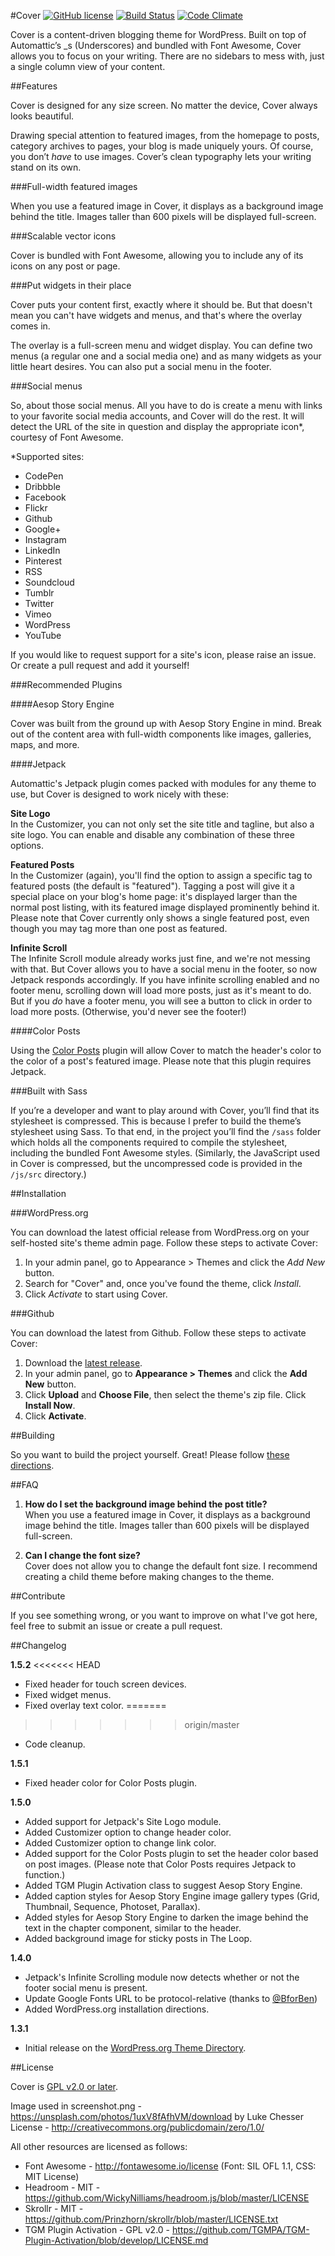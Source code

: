 #Cover
[![GitHub license](https://img.shields.io/badge/license-GPLv2-blue.svg)](https://github.com/peiche/cover/blob/master/LICENSE.txt)
[![Build Status](https://travis-ci.org/peiche/cover.svg?branch=master)](https://travis-ci.org/peiche/cover)
[![Code Climate](https://codeclimate.com/github/peiche/cover/badges/gpa.svg)](https://codeclimate.com/github/peiche/cover)

Cover is a content-driven blogging theme for WordPress. Built on top of Automattic’s _s (Underscores) and bundled with Font Awesome, Cover allows you to focus on your writing. There are no sidebars to mess with, just a single column view of your content.

##Features

Cover is designed for any size screen. No matter the device, Cover always looks beautiful.

Drawing special attention to featured images, from the homepage to posts, category archives to pages, your blog is made uniquely yours. Of course, you don’t _have_ to use images. Cover’s clean typography lets your writing stand on its own.

###Full-width featured images

When you use a featured image in Cover, it displays as a background image behind the title. Images taller than 600 pixels will be displayed full-screen.

###Scalable vector icons

Cover is bundled with Font Awesome, allowing you to include any of its icons on any post or page.

###Put widgets in their place

Cover puts your content first, exactly where it should be. But that doesn't mean you can't have widgets and menus, and that's where the overlay comes in.

The overlay is a full-screen menu and widget display. You can define two menus (a regular one and a social media one) and as many widgets as your little heart desires. You can also put a social menu in the footer.

###Social menus

So, about those social menus. All you have to do is create a menu with links to your favorite social media accounts, and Cover will do the rest. It will detect the URL of the site in question and display the appropriate icon*, courtesy of Font Awesome.

*Supported sites:
- CodePen
- Dribbble
- Facebook
- Flickr
- Github
- Google+
- Instagram
- LinkedIn
- Pinterest
- RSS
- Soundcloud
- Tumblr
- Twitter
- Vimeo
- WordPress
- YouTube

If you would like to request support for a site's icon, please raise an issue. Or create a pull request and add it yourself!

###Recommended Plugins

####Aesop Story Engine

Cover was built from the ground up with Aesop Story Engine in mind. Break out of the content area with full-width components like images, galleries, maps, and more.

####Jetpack

Automattic's Jetpack plugin comes packed with modules for any theme to use, but Cover is designed to work nicely with these:

**Site Logo**  
In the Customizer, you can not only set the site title and tagline, but also a site logo. You can enable and disable any combination of these three options.

**Featured Posts**  
In the Customizer (again), you'll find the option to assign a specific tag to featured posts (the default is "featured"). Tagging a post will give it a special place on your blog's home page: it's displayed larger than the normal post listing, with its featured image displayed prominently behind it. Please note that Cover currently only shows a single featured post, even though you may tag more than one post as featured.

**Infinite Scroll**  
The Infinite Scroll module already works just fine, and we're not messing with that. But Cover allows you to have a social menu in the footer, so now Jetpack responds accordingly. If you have infinite scrolling enabled and no footer menu, scrolling down will load more posts, just as it's meant to do. But if you _do_ have a footer menu, you will see a button to click in order to load more posts. (Otherwise, you'd never see the footer!)

####Color Posts

Using the [Color Posts](https://wordpress.org/plugins/color-posts/) plugin will allow Cover to match the header's color to the color of a post's featured image. Please note that this plugin requires Jetpack.

###Built with Sass

If you’re a developer and want to play around with Cover, you’ll find that its stylesheet is compressed. This is because I prefer to build the theme’s stylesheet using Sass. To that end, in the project you’ll find the `/sass` folder which holds all the components required to compile the stylesheet, including the bundled Font Awesome styles. (Similarly, the JavaScript used in Cover is compressed, but the uncompressed code is provided in the `/js/src` directory.)

##Installation

###WordPress.org

You can download the latest official release from WordPress.org on your self-hosted site's theme admin page. Follow these steps to activate Cover:

1. In your admin panel, go to Appearance > Themes and click the *Add New* button.
2. Search for "Cover" and, once you've found the theme, click *Install*.
3. Click *Activate* to start using Cover.

###Github

You can download the latest from Github. Follow these steps to activate Cover:

1. Download the [latest release](https://github.com/peiche/cover/releases/latest).
2. In your admin panel, go to **Appearance > Themes** and click the **Add New** button.
3. Click **Upload** and **Choose File**, then select the theme's zip file. Click **Install Now**.
4. Click **Activate**.

##Building

So you want to build the project yourself. Great! Please follow [these directions](building.md).

##FAQ

1. **How do I set the background image behind the post title?**  
   When you use a featured image in Cover, it displays as a background image behind the title. Images taller than 600 pixels will be displayed full-screen.

2. **Can I change the font size?**  
   Cover does not allow you to change the default font size. I recommend creating a child theme before making changes to the theme.

##Contribute

If you see something wrong, or you want to improve on what I've got here, feel free to submit an issue or create a pull request.

##Changelog

**1.5.2**
<<<<<<< HEAD
- Fixed header for touch screen devices.
- Fixed widget menus.
- Fixed overlay text color.
=======
>>>>>>> origin/master
- Code cleanup.

**1.5.1**
- Fixed header color for Color Posts plugin.

**1.5.0**
- Added support for Jetpack's Site Logo module.
- Added Customizer option to change header color.
- Added Customizer option to change link color.
- Added support for the Color Posts plugin to set the header color based on post images. (Please note that Color Posts requires Jetpack to function.)
- Added TGM Plugin Activation class to suggest Aesop Story Engine.
- Added caption styles for Aesop Story Engine image gallery types (Grid, Thumbnail, Sequence, Photoset, Parallax).
- Added styles for Aesop Story Engine to darken the image behind the text in the chapter component, similar to the header.
- Added background image for sticky posts in The Loop.

**1.4.0**
- Jetpack's Infinite Scrolling module now detects whether or not the footer social menu is present.
- Update Google Fonts URL to be protocol-relative (thanks to [@BforBen](https://github.com/BforBen))
- Added WordPress.org installation directions.

**1.3.1**
- Initial release on the [WordPress.org Theme Directory](https://wordpress.org/themes/cover/).

##License

Cover is [GPL v2.0 or later](LICENSE.txt).

Image used in screenshot.png - https://unsplash.com/photos/1uxV8fAfhVM/download by Luke Chesser  
License - http://creativecommons.org/publicdomain/zero/1.0/  

All other resources are licensed as follows:

* Font Awesome - http://fontawesome.io/license (Font: SIL OFL 1.1, CSS: MIT License)
* Headroom - MIT - https://github.com/WickyNilliams/headroom.js/blob/master/LICENSE  
* Skrollr - MIT - https://github.com/Prinzhorn/skrollr/blob/master/LICENSE.txt  
* TGM Plugin Activation - GPL v2.0 - https://github.com/TGMPA/TGM-Plugin-Activation/blob/develop/LICENSE.md